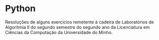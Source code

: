 # Python
Resoluções de alguns exercicios remetente à cadeira de Laboratórios de Algoritmia II do segundo semestre do segundo ano da 
Licenciatura em Ciências da Computação da Universidade do Minho.
